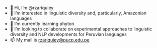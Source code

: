 - 👋 Hi, I’m @rzariquiey
- 👀 I’m interested in linguistic diversity and, particularly, Amazonian languages
- 🌱 I’m currently learning phyton
- 💞️ I’m looking to collaborate on experimental approaches to linguistic diversity and NLP developments for Peruvian languages  
- 📫 My mail is rzariquiey@pucp.edu.pe

<!---
rzariquiey/rzariquiey is a ✨ special ✨ repository because its `README.md` (this file) appears on your GitHub profile.
You can click the Preview link to take a look at your changes.
--->
